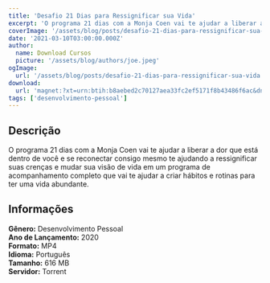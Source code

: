 ```yaml
---
title: 'Desafio 21 Dias para Ressignificar sua Vida'
excerpt: 'O programa 21 dias com a Monja Coen vai te ajudar a liberar a dor que está dentro de você e se reconectar consigo mesmo te ajudando a ressignificar suas crenças e mudar sua visão de vida em um programa de acompanhamento completo que vai te ajudar a criar hábitos e rotinas para ter uma vida abunda'
coverImage: '/assets/blog/posts/desafio-21-dias-para-ressignificar-sua-vida.jpg'
date: '2021-03-10T03:00:00.000Z'
author:
  name: Download Cursos
  picture: '/assets/blog/authors/joe.jpeg'
ogImage:
  url: '/assets/blog/posts/desafio-21-dias-para-ressignificar-sua-vida.jpg'
download:
  url: 'magnet:?xt=urn:btih:b8aebed2c70127aea33fc2ef5171f8b43486f6ac&dn=Desafio%2021%20dias%20para%20ressignificar%20sua%20vida%20com%20Monja%20Coen&tr=udp%3a%2f%2ftracker.openbittorrent.com%3a1337%2fannounce&tr=udp%3a%2f%2ftracker.opentrackr.org%3a1337%2fannounce'
tags: ['desenvolvimento-pessoal']
---
```

<h2>Descrição</h2>
<p>O programa 21 dias com a Monja Coen vai te ajudar a liberar a dor que está dentro de você e se reconectar consigo mesmo te ajudando a ressignificar suas crenças e mudar sua visão de vida em um programa de acompanhamento completo que vai te ajudar a criar hábitos e rotinas para ter uma vida abundante.</p><h2>Informações</h2><p><strong>Gênero:</strong> Desenvolvimento Pessoal<br/> <strong>Ano de Lançamento:</strong> 2020<br/> <strong>Formato:</strong> MP4<br/> <strong>Idioma:</strong> Português<br/> <strong>Tamanho:</strong> 616 MB<br/> <strong>Servidor:</strong> Torrent</p>